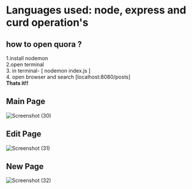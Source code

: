 # Languages used: node, express and curd operation's

<h2>how to open quora ? </h2>
1.install nodemon <br>
2.open terminal    <br>
3. in terminal-  [ nodemon index.js ]  <br>
4. open browser and search [localhost:8080/posts]  <br>
<b>Thats it!!</b>

<h2>Main Page</h2>

![Screenshot (30)](https://github.com/user-attachments/assets/5e6a4550-b25b-4964-9358-5d58e6b70216)

<h2>Edit Page</h2>

![Screenshot (31)](https://github.com/user-attachments/assets/098b201a-8a11-46fd-872f-6e5baa7f4c76)

<h2>New Page</h2>

![Screenshot (32)](https://github.com/user-attachments/assets/0aa72e48-f734-435f-a0b1-328233be49d9)




